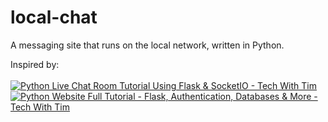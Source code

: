 # local-chat
A messaging site that runs on the local network, written in Python.

Inspired by:
<br><br>
[![Python Live Chat Room Tutorial Using Flask & SocketIO - Tech With Tim](https://yewtu.be/vi/mkXdvs8H7TA/mqdefault.jpg)](https://yewtu.be/watch?v=mkXdvs8H7TA)
<br>
[![Python Website Full Tutorial - Flask, Authentication, Databases & More - Tech With Tim](https://yewtu.be/vi/dam0GPOAvVI/mqdefault.jpg)](https://yewtu.be/watch?v=dam0GPOAvVI)
